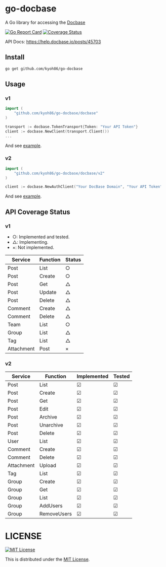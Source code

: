# go-docbase

A Go library for accessing the [Docbase](https://docbase.io)

[![Go Report Card](https://goreportcard.com/badge/github.com/kyoh86/go-docbase)](https://goreportcard.com/report/github.com/kyoh86/go-docbase)
[![Coverage Status](https://img.shields.io/codecov/c/github/kyoh86/go-docbase.svg)](https://codecov.io/gh/kyoh86/go-docbase)

API Docs: https://help.docbase.io/posts/45703

## Install

```sh
go get github.com/kyoh86/go-docbase
```

## Usage

### v1

```go
import (
	"github.com/kyoh86/go-docbase/docbase"
)

transport := docbase.TokenTransport{Token: "Your API Token"}
client := docbase.NewClient(transport.Client())
...
```

And see [example](./cmd/go-docbase-sample/main.go).

### v2

```go
import (
	"github.com/kyoh86/go-docbase/docbase/v2"
)

client := docbase.NewAuthClient("Your DocBase Domain", "Your API Token")
```

And see [example](./v2/cmd/go-docbase-sample/main.go).

## API Coverage Status

### v1

* ○: Implemented and tested.
* △: Implementing.
* ×: Not implemented.

| Service | Function | Status |
| --- | --- | --- |
| Post | List | ○ |
| Post | Create | ○ |
| Post | Get | △ |
| Post | Update | △ |
| Post | Delete | △ |
| Comment | Create | △ |
| Comment | Delete | △ |
| Team | List | ○ |
| Group | List | △ |
| Tag | List | △ |
| Attachment | Post | × |

### v2
| Service | Function | Implemented | Tested |
| --- | --- | --- | --- |
| Post | List | ☑ | ☑ |
| Post | Create | ☑ | ☑ |
| Post | Get | ☑ | ☑ |
| Post | Edit | ☑ | ☑ |
| Post | Archive | ☑ | ☑ |
| Post | Unarchive | ☑ | ☑ |
| Post | Delete | ☑ | ☑ |
| User | List | ☑ | ☑ |
| Comment | Create | ☑ | ☑ |
| Comment | Delete | ☑ | ☑ |
| Attachment | Upload | ☑ | ☑ |
| Tag | List | ☑ | ☑ |
| Group | Create | ☑ | ☑ |
| Group | Get | ☑ | ☑ |
| Group | List | ☑ | ☑ |
| Group | AddUsers | ☑ | ☑ |
| Group | RemoveUsers | ☑ | ☑ |

# LICENSE

[![MIT License](http://img.shields.io/badge/license-MIT-blue.svg)](http://www.opensource.org/licenses/MIT)

This is distributed under the [MIT License](http://www.opensource.org/licenses/MIT).
